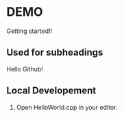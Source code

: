 # DEMO

Getting started!!

## Used for subheadings

Hello Github!

## Local Developement

1. Open HelloWorld.cpp in your editor.